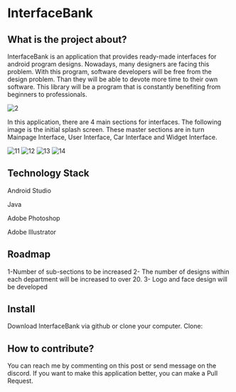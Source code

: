 # InterfaceBank

## What is the project about?

InterfaceBank  is an application that provides ready-made interfaces for android program designs. Nowadays, many designers are facing this problem. With this program, software developers will be free from the design problem. Than they will be able to devote more time to their own software. This library will be a program that is constantly benefiting  from beginners to professionals.

<img src="https://preview.ibb.co/jucGgc/2.jpg" alt="2" border="0">

In this application, there are 4 main sections for interfaces. The following image is the initial splash screen. These master sections are in turn Mainpage Interface, User Interface, Car Interface and Widget Interface.

<img src="https://preview.ibb.co/hZisnH/11.jpg" alt="11" border="0">

<img src="https://preview.ibb.co/duKySH/12.jpg" alt="12" border="0">

<img src="https://preview.ibb.co/fXo3ux/13.jpg" alt="13" border="0">

<img src="https://preview.ibb.co/nkFSMc/14.jpg" alt="14" border="0">

## Technology Stack

Android Studio

Java

Adobe Photoshop

Adobe Illustrator

## Roadmap

1-Number of sub-sections to be increased
2- The number of designs within each department will be increased to over 20.
3- Logo and face design will be developed

## Install
Download InterfaceBank via github or clone your computer.
Clone:

## How to contribute?
You can reach me by commenting on this post or send message on the discord. If you want to make this application better, you can make a Pull Request.
